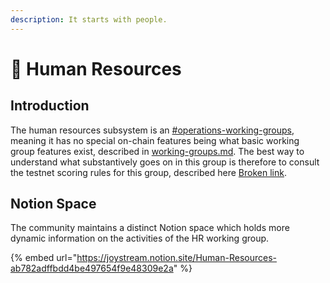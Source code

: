 ```yaml
---
description: It starts with people.
---
```


# 👫 Human Resources

## Introduction

The human resources subsystem is an [#operations-working-groups](working-groups.md#operations-working-groups "mention"), meaning it has no special on-chain features being what basic working group features exist, described in [working-groups.md](working-groups.md "mention"). The best way to understand what substantively goes on in this group is therefore to consult the testnet scoring rules for this group, described here [Broken link](broken-reference "mention").

## Notion Space&#x20;

The community maintains a distinct Notion space which holds more dynamic information on the activities of the HR working group.

{% embed url="https://joystream.notion.site/Human-Resources-ab782adffbdd4be497654f9e48309e2a" %}
